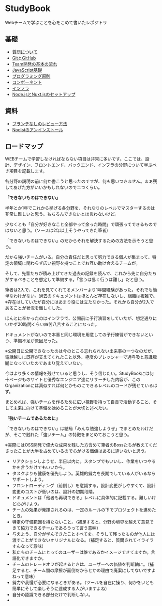 # StudyBook
Webチームで学ぶことを心をこめて書いたレポジトリ

## 基礎
- [質問について](https://github.com/wasedasai/StudyBook/blob/main/textbook/Basic_QA.md)
- [GitとGitHub](https://github.com/wasedasai/StudyBook/blob/main/textbook/Basic_Git-GitHub.md)
- [Team開発の基本の流れ](https://github.com/wasedasai/StudyBook/blob/main/textbook/Basic_Team.md)
- [JavaScript基礎](https://github.com/wasedasai/StudyBook/blob/main/textbook/Basic_JavaScript.md)
- [プログラミング原則](https://github.com/wasedasai/StudyBook/blob/main/textbook/Basic_Principles.md)
- [コンポーネント](https://github.com/wasedasai/StudyBook/blob/main/textbook/Basic_Components.md)
- [インフラ](https://github.com/wasedasai/StudyBook/blob/main/textbook/Basic_Infra.md)
- [Node.jsとNuxt.jsのセットアップ](https://github.com/wasedasai/StudyBook/blob/main/textbook/Basic_Nodejs-Nuxtjs.md)

## 資料
- [ブランチなしのレビュー方法](https://github.com/wasedasai/StudyBook/blob/main/textbook/Additions_Review-Without-Branches.md)
- [Nodistのアンインストール](https://github.com/wasedasai/StudyBook/blob/main/textbook/Additions_GoodbyeNodist.md)

## ロードマップ
WEBチームで学習しなければならない項目は非常に多いです。ここでは、設計、デザイン、フロントエンド、バックエンド、インフラの分野について学ぶべき項目を記載します。

各分野の説明の前に何か書こうと思ったのですが、何も思いつきません。まぁ残してあげた方がいいかもしれないので二つくらい。

__「できないものはできない」__

半年とか1年でこれから挙げる各分野を、それなりのレベルでマスターするのは非常に難しいと思う。もちろんできないとは言わないけど。

少なくとも「自分が好きなこと全部やって余った時間」で頑張ってできるものではないと思う。（ソースは2年以上そうやってきた筆者）

「できないものはできない」のだからそれを解決するための方法を示そうと思う。

だから強いチームがいる。自分の責任だと思って努力できる個人が集まって、特定の領域に関わらず広い視野を持つことでお互い助け合えるチームが。

そして、先輩たちが積み上げてきた過去の記録を読んで、これから先に自分たちがするべきことを想定して準備する。「言うは易く行うは難し」だと思う。

筆者は2入で、これを見てくれてるメンバーより1年間経験があった。それでも簡単なわけがない。過去のドキュメントはほとんど存在しないし、組織は複雑で。※存在はしていたが自分にはあまり役には立たなかった。それから自分が2入であることが状況を難しくした。

ほんとに辛かったのはインフラで、公開前に予行演習をしていたが、想定通りにいかず20時間くらい四苦八苦することになった。

ドキュメントがないので本番と同じ環境を用意しての予行練習ができないという、準備不足が原因だった。

※公開日に公開できなったのは今のところ忘れられない出来事の一つなのだが、電話越しに既存が支えてくれたこと以外、極度のプレッシャーで過呼吸と意識朦朧になっていたのであまり覚えていない。

今はより多くの情報を残せていると思うし、そう信じたい。StudyBookには何十ページものサイトと優秀なエンジニア達にリサーチした内容が、このOrganizationには真似すれば何とかものにできるレベルのコードが残せているはず。

まとめれば、強いチームを作るために広い視野を持って自責で活動すること、そして未来に向けて準備を始めることが大切と述べたい。

__「強いチームであるために」__

「できないものはできない」は結局「みんな勉強しようぜ」でまとめたわけだが、そこで触れた「強いチーム」の特徴をまとめておこうと思う。

※実際にはOSS開発で偉大な成果を残した方含めて筆者のBossたちが教えてくださったことが大半を占めているので心がける価値はあるに違いないと思う。

- リアクションしようぜ、半日以内に。スタンプでもいいし、作業をいつやるかを言うだけでもいいから。
- タスクよりも健康を優先しよう。英雄的努力を長期でしている人がいるならサポートしよう。
- フロントローディング（前倒し）を意識する。設計変更がしやすくて、設計変更のコストが低いのは、設計の初期段階。
- ドキュメントは「他者も再現できる」レベルに具体的に記載する。難しいけど心がけよう。
- チームの効果が発揮されるのは、一定のルールの下でプロジェクトを進めたとき。
- 特定の守備範囲を持たないこと。（補足すると、分野の境界を越えて意見できて協力できるチームであろうって言う意味）
- 与えよう、自分が学んできたことすべてを。そうして残ったものが他人には渡すことができないオリジナルになる。（補足すると、質問されてイライラすんなって意味）
- 私たちのチームにとってのユーザーは誰であるかイメージできてますか。言語化できますか。
- チームのトレードオフが起きるときは、ユーザーへの価値を判断軸に。（補足すると、チーム間の摩擦が面倒だからとかの理由で廃案にしてないですよねって意味）
- 努力や我慢が必要になるときがある。（ツールを自在に操り、何かをいとも簡単にそして楽しそうに達成する人がいますよね）
- 自分の認識できる部分だけで判断しない。
- 


